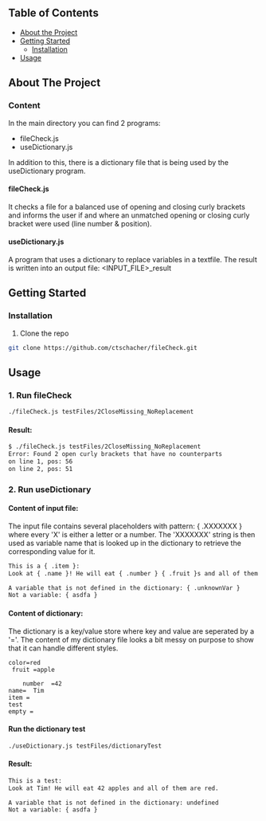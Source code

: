 <!-- TABLE OF CONTENTS -->
## Table of Contents

* [About the Project](#about-the-project)
* [Getting Started](#getting-started)
  * [Installation](#installation)
* [Usage](#usage)



<!-- ABOUT THE PROJECT -->
## About The Project


### Content
In the main directory you can find 2 programs:
- fileCheck.js
- useDictionary.js

In addition to this, there is a dictionary file that is being used by the useDictionary program.

#### fileCheck.js
It checks a file for a balanced use of opening and closing curly brackets and informs the user if and where an unmatched opening or closing curly bracket were used (line number & position). 

#### useDictionary.js
A program that uses a dictionary to replace variables in a textfile. The result is written into an output file: <INPUT_FILE>_result

<!-- GETTING STARTED -->
## Getting Started


### Installation

1. Clone the repo
```sh
git clone https://github.com/ctschacher/fileCheck.git
```



<!-- USAGE EXAMPLES -->
## Usage
### 1. Run fileCheck
```sh
./fileCheck.js testFiles/2CloseMissing_NoReplacement
```
#### Result:
```sh
$ ./fileCheck.js testFiles/2CloseMissing_NoReplacement
Error: Found 2 open curly brackets that have no counterparts
on line 1, pos: 56
on line 2, pos: 51
```

### 2. Run useDictionary
#### Content of input file:
The input file contains several placeholders with pattern: { .XXXXXXX } where every 'X' is either a letter or a number. The 'XXXXXXX' string is then used as variable name that is looked up in the dictionary to retrieve the corresponding value for it.

```sh
This is a { .item }:
Look at { .name }! He will eat { .number } { .fruit }s and all of them are { .color }.

A variable that is not defined in the dictionary: { .unknownVar }
Not a variable: { asdfa }
```

#### Content of dictionary:
The dictionary is a key/value store where key and value are seperated by a '='.
The content of my dictionary file looks a bit messy on purpose to show that it can handle different styles.

```
color=red
 fruit =apple

	number  =42 
name=  Tim
item =
test
empty =
```


#### Run the dictionary test
```sh
./useDictionary.js testFiles/dictionaryTest
```

#### Result:
```sh
This is a test:
Look at Tim! He will eat 42 apples and all of them are red.

A variable that is not defined in the dictionary: undefined
Not a variable: { asdfa }
```

